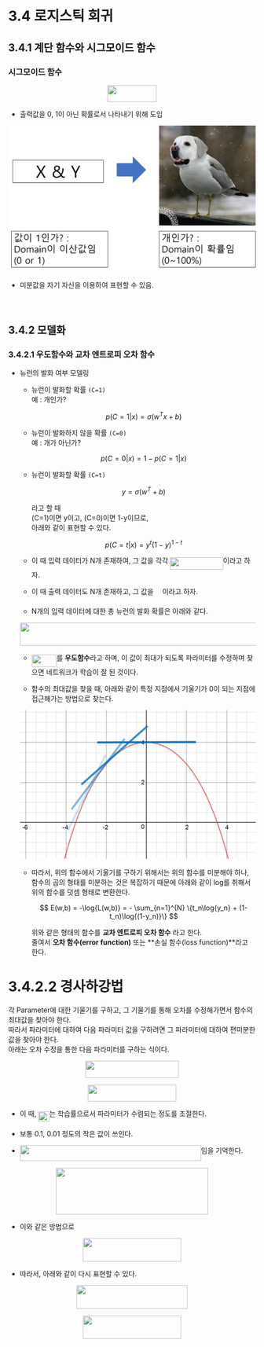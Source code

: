 # 3.4 로지스틱 회귀
## 3.4.1 계단 함수와 시그모이드 함수

### 시그모이드 함수
<p align="center"><img src="/logistic_regression/tex/f0f64fa9393c8286f37f76c00f2befca.svg?invert_in_darkmode&sanitize=true" align=middle width=100.29432105pt height=34.3600389pt/></p>

- 출력값을 0, 1이 아닌 확률로서 나타내기 위해 도입

![3.4.1](image/1.png)

- 미분값을 자기 자신을 이용하여 표현할 수 있음.
  
  <p align="center"><img src="/logistic_regression/tex/e4b0596e32cf11b32ca658ce0e45a8ee.svg?invert_in_darkmode&sanitize=true" align=middle width=164.1152502pt height=17.2895712pt/></p>

## 3.4.2 모델화

### 3.4.2.1 우도함수와 교차 엔트로피 오차 함수

- 뉴런의 발화 여부 모델링
  - 뉴런이 발화할 확률 `(C=1)`  
  예 : 개인가?

    $$ p(C=1|x) = \sigma(w^{T}x+b) $$

  - 뉴런이 발화하지 않을 확률 `(C=0)`  
  예 : 개가 아닌가?

     $$ p(C=0|x) = 1 - p(C=1|x) $$

  - 뉴런이 발화할 확률 `(C=t)`
  
      $$ y = \sigma (w^{T}+b) $$

      라고 할 때  
      (C=1)이면 y이고, (C=0)이면 1-y이므로,  
      아래와 같이 표현할 수 있다.

      $$p(C=t|x) = y^{t}(1-y)^{1-t} $$

  - 이 때 입력 데이터가 N개 존재하여, 그 값을 각각 <img src="/logistic_regression/tex/001fd25c5a52c6b4d381f8c071581bd5.svg?invert_in_darkmode&sanitize=true" align=middle width=108.04967414999999pt height=24.65753399999998pt/>이라고 하자.
  - 이 때 출력 데이터도 N개 존재하고, 그 값을 <img src="/logistic_regression/tex/ec9b770ea2cbdbac68a649eb61dc4a33.svg?invert_in_darkmode&sanitize=true" align=middle width=14.06212004999999pt height=20.221802699999984pt/>이라고 하자.
  - N개의 입력 데이터에 대한 총 뉴런의 발화 확률은 아래와 같다.
   
  <p align="center"><img src="/logistic_regression/tex/fb87de8819758e1449cba05b722d31ee.svg?invert_in_darkmode&sanitize=true" align=middle width=511.09985520000004pt height=47.60747145pt/></p>

  - <img src="/logistic_regression/tex/e1693a187c655c73bb3552cfc9eb647b.svg?invert_in_darkmode&sanitize=true" align=middle width=50.54420084999999pt height=24.65753399999998pt/>를 **우도함수**라고 하며, 이 값이 최대가 되도록 파라미터를 수정하며 찾으면 네트워크가 학습이 잘 된 것이다.
 
  - 함수의 최대값을 찾을 때, 아래와 같이 특정 지점에서 기울기가 0이 되는 지점에 접근해가는 방법으로 찾는다.
   
  ![2](image/2.png)

  - 따라서, 위의 함수에서 기울기를 구하기 위해서는 위의 함수를 미분해야 하나, 함수의 곱의 형태를 미분하는 것은 복잡하기 때문에 아래와 같이 log를 취해서 위의 함수를 덧셈 형태로 변환한다.

    $$ E(w,b) = -\log{L(w,b)} = - \sum_{n=1}^{N} \{t_n\log{y_n} + (1-t_n)\log{(1-y_n)}\} $$

    위와 같은 형태의 함수를 **교차 엔트로피 오차 함수** 라고 한다.  
    줄여서 **오차 함수(error function)** 또는 **손실 함수(loss function)**라고 한다.

# 3.4.2.2 경사하강법

각 Parameter에 대한 기울기를 구하고, 그 기울기를 통해 오차를 수정해가면서 함수의 최대값을 찾아야 한다.  
따라서 파라미터에 대하여 다음 파라미터 값을 구하려면 그 파라미터에 대하여 편미분한 값을 찾아야 한다.  
아래는 오차 수정을 통한 다음 파라미터를 구하는 식이다.

<p align="center"><img src="/logistic_regression/tex/567cb0a3f8517ee1dd338bb87c787d15.svg?invert_in_darkmode&sanitize=true" align=middle width=190.8901005pt height=34.7253258pt/></p>
<p align="center"><img src="/logistic_regression/tex/651baaae2a01b0d0d6a333954300908e.svg?invert_in_darkmode&sanitize=true" align=middle width=180.57800145pt height=34.7253258pt/></p>

- 이 때, <img src="/logistic_regression/tex/2fd2435c6b8bb17613938c0b8628fc1e.svg?invert_in_darkmode&sanitize=true" align=middle width=22.27938899999999pt height=20.221802699999984pt/>는 학습률으로서 파라미터가 수렴되는 정도를 조절한다.
- 보통 0.1, 0.01 정도의 작은 값이 쓰인다.

- <img src="/logistic_regression/tex/f08ceabd708cda0932b98b9389561268.svg?invert_in_darkmode&sanitize=true" align=middle width=368.75387175pt height=32.256008400000006pt/>임을 기억한다.

<p align="center"><img src="/logistic_regression/tex/11e1f71886721f0e6e5c63c01f84032f.svg?invert_in_darkmode&sanitize=true" align=middle width=310.962333pt height=95.59347104999999pt/></p>

- 이와 같은 방법으로
<p align="center"><img src="/logistic_regression/tex/a55cb352d78e2e2f8f0be1c4e420f9b8.svg?invert_in_darkmode&sanitize=true" align=middle width=200.0449539pt height=47.60747145pt/></p>

- 따라서, 아래와 같이 다시 표현할 수 있다.

<p align="center"><img src="/logistic_regression/tex/48c2ac969354a65095228eba4020f161.svg?invert_in_darkmode&sanitize=true" align=middle width=226.8573285pt height=47.60747145pt/></p>
<p align="center"><img src="/logistic_regression/tex/afae1df7d79a2e5e433df1091f9a6bfc.svg?invert_in_darkmode&sanitize=true" align=middle width=199.02421934999998pt height=47.60747145pt/></p>